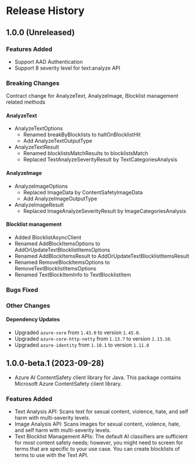 # Release History

## 1.0.0 (Unreleased)

### Features Added
- Support AAD Authentication
- Support 8 severity level for text:analyze API
### Breaking Changes
Contract change for AnalyzeText, AnalyzeImage, Blocklist management related methods
#### AnalyzeText
- AnalyzeTextOptions
  - Renamed breakByBlocklists to haltOnBlocklistHit
  - Add AnalyzeTextOutputType
- AnalyzeTextResult
  - Renamed blocklistsMatchResults to blocklistsMatch
  - Replaced TextAnalyzeSeverityResult by TextCategoriesAnalysis
#### AnalyzeImage
- AnalyzeImageOptions
    - Replaced ImageData by ContentSafetyImageData
    - Add AnalyzeImageOutputType
- AnalyzeImageResult
    - Replaced ImageAnalyzeSeverityResult by ImageCategoriesAnalysis
#### Blocklist management
- Added BlocklistAsyncClient
- Renamed AddBlockItemsOptions to AddOrUpdateTextBlocklistItemsOptions
- Renamed AddBlockItemsResult to AddOrUpdateTextBlocklistItemsResult
- Renamed RemoveBlockItemsOptions to RemoveTextBlocklistItemsOptions
- Renamed TextBlockItemInfo to TextBlocklistItem

### Bugs Fixed

### Other Changes
#### Dependency Updates
- Upgraded `azure-core` from `1.43.0` to version `1.45.0`.
- Upgraded `azure-core-http-netty` from `1.13.7` to version `1.13.10`.
- Upgraded `azure-identity` from `1.10.1` to version `1.11.0`
## 1.0.0-beta.1 (2023-09-28)

- Azure AI ContentSafety client library for Java. This package contains Microsoft Azure ContentSafety client library.

### Features Added
* Text Analysis API: Scans text for sexual content, violence, hate, and self harm with multi-severity levels.
* Image Analysis API: Scans images for sexual content, violence, hate, and self harm with multi-severity levels.
* Text Blocklist Management APIs: The default AI classifiers are sufficient for most content safety needs; however, you might need to screen for terms that are specific to your use case. You can create blocklists of terms to use with the Text API.
